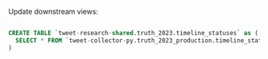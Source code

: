 

Update downstream views:

```sql

CREATE TABLE `tweet-research-shared.truth_2023.timeline_statuses` as (
  SELECT * FROM `tweet-collector-py.truth_2023_production.timeline_statuses`
)
```
